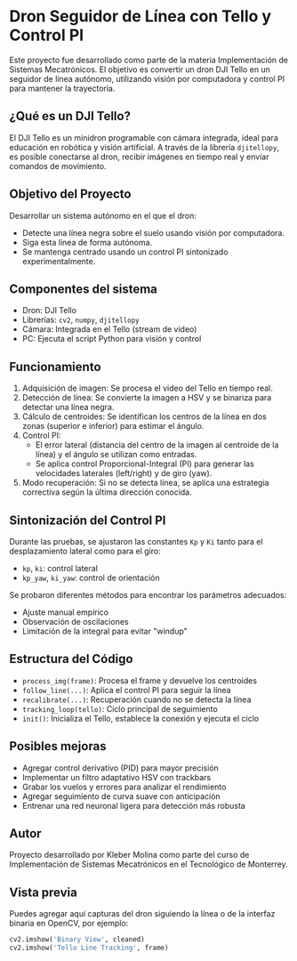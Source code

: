 # Dron Seguidor de Línea con Tello y Control PI

Este proyecto fue desarrollado como parte de la materia Implementación de Sistemas Mecatrónicos. El objetivo es convertir un dron DJI Tello en un seguidor de línea autónomo, utilizando visión por computadora y control PI para mantener la trayectoria.

## ¿Qué es un DJI Tello?

El DJI Tello es un minidron programable con cámara integrada, ideal para educación en robótica y visión artificial. A través de la librería `djitellopy`, es posible conectarse al dron, recibir imágenes en tiempo real y enviar comandos de movimiento.

## Objetivo del Proyecto

Desarrollar un sistema autónomo en el que el dron:
- Detecte una línea negra sobre el suelo usando visión por computadora.
- Siga esta línea de forma autónoma.
- Se mantenga centrado usando un control PI sintonizado experimentalmente.

## Componentes del sistema

- Dron: DJI Tello
- Librerías: `cv2`, `numpy`, `djitellopy`
- Cámara: Integrada en el Tello (stream de video)
- PC: Ejecuta el script Python para visión y control

## Funcionamiento

1. Adquisición de imagen: Se procesa el video del Tello en tiempo real.
2. Detección de línea: Se convierte la imagen a HSV y se binariza para detectar una línea negra.
3. Cálculo de centroides: Se identifican los centros de la línea en dos zonas (superior e inferior) para estimar el ángulo.
4. Control PI:
   - El error lateral (distancia del centro de la imagen al centroide de la línea) y el ángulo se utilizan como entradas.
   - Se aplica control Proporcional-Integral (PI) para generar las velocidades laterales (left/right) y de giro (yaw).
5. Modo recuperación: Si no se detecta línea, se aplica una estrategia correctiva según la última dirección conocida.

## Sintonización del Control PI

Durante las pruebas, se ajustaron las constantes `Kp` y `Ki` tanto para el desplazamiento lateral como para el giro:

- `kp`, `ki`: control lateral
- `kp_yaw`, `ki_yaw`: control de orientación

Se probaron diferentes métodos para encontrar los parámetros adecuados:
- Ajuste manual empírico
- Observación de oscilaciones
- Limitación de la integral para evitar "windup"

## Estructura del Código

- `process_img(frame)`: Procesa el frame y devuelve los centroides
- `follow_line(...)`: Aplica el control PI para seguir la línea
- `recalibrate(...)`: Recuperación cuando no se detecta la línea
- `tracking_loop(tello)`: Ciclo principal de seguimiento
- `init()`: Inicializa el Tello, establece la conexión y ejecuta el ciclo

## Posibles mejoras

- Agregar control derivativo (PID) para mayor precisión
- Implementar un filtro adaptativo HSV con trackbars
- Grabar los vuelos y errores para analizar el rendimiento
- Agregar seguimiento de curva suave con anticipación
- Entrenar una red neuronal ligera para detección más robusta

## Autor

Proyecto desarrollado por Kleber Molina como parte del curso de Implementación de Sistemas Mecatrónicos en el Tecnológico de Monterrey.

## Vista previa

Puedes agregar aquí capturas del dron siguiendo la línea o de la interfaz binaria en OpenCV, por ejemplo:

```python
cv2.imshow('Binary View', cleaned)
cv2.imshow('Tello Line Tracking', frame)

